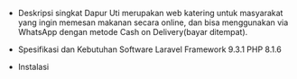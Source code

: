 * Deskripsi singkat
Dapur Uti merupakan web katering untuk masyarakat yang ingin memesan makanan secara online, dan bisa menggunakan via WhatsApp dengan metode Cash on Delivery(bayar ditempat).

* Spesifikasi dan Kebutuhan Software
Laravel Framework 9.3.1
PHP 8.1.6

* Instalasi
